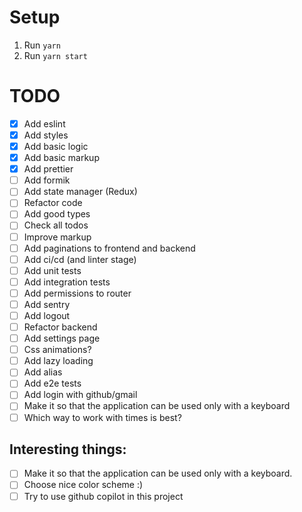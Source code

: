 # Setup
1. Run `yarn`
2. Run `yarn start`


# TODO
- [x] Add eslint
- [x] Add styles
- [x] Add basic logic
- [x] Add basic markup
- [x] Add prettier
- [ ] Add formik
- [ ] Add state manager (Redux)
- [ ] Refactor code
- [ ] Add good types
- [ ] Check all todos
- [ ] Improve markup
- [ ] Add paginations to frontend and backend
- [ ] Add ci/cd (and linter stage)
- [ ] Add unit tests
- [ ] Add integration tests
- [ ] Add permissions to router
- [ ] Add sentry
- [ ] Add logout
- [ ] Refactor backend
- [ ] Add settings page
- [ ] Css animations?
- [ ] Add lazy loading
- [ ] Add alias
- [ ] Add e2e tests
- [ ] Add login with github/gmail
- [ ] Make it so that the application can be used only with a keyboard
- [ ] Which way to work with times is best?

## Interesting things:
- [ ] Make it so that the application can be used only with a keyboard.
- [ ] Choose nice color scheme :)
- [ ] Try to use github copilot in this project 
